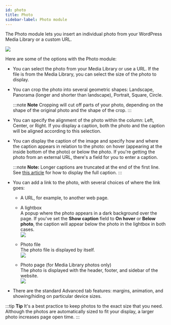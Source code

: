 ```yaml
---
id: photo
title: Photo
sidebar-label: Photo module
---
```


The Photo module lets you insert an individual photo from your WordPress Media
Library or a custom URL.

![](/img/photo-module-1.png)

Here are some of the options with the Photo module:

* You can select the photo from your Media Library or use a URL. If the file is from the Media Library, you can select the size of the photo to display.

* You can crop the photo into several geometric shapes: Landscape, Panorama (longer and shorter than landscape), Portrait, Square, Circle.

  :::note **Note**
  Cropping will cut off parts of your photo, depending on the shape of
  the original photo and the shape of the crop.
  :::

* You can specify the alignment of the photo within the column: Left, Center, or Right. If you display a caption, both the photo and the caption will be aligned according to this selection.

* You can display the caption of the image and specify how and where the caption appears in relation to the photo: on hover (appearing at the inside bottom of the photo) or below the photo. If you're getting the photo from an external URL, there's a field for you to enter a caption.

  :::note **Note:**
  Longer captions are truncated at the end of the first line. See [this article](/beaver-builder/layouts/modules/photo/display-full-captions-under-photos.md) for how to display the full caption.
  :::

* You can add a link to the photo, with several choices of where the link goes:
  * A URL, for example, to another web page.
  * A lightbox  
  A popup where the photo appears in a dark background over the page. If you've
  set the **Show caption** field to **On hover** or **Below photo**, the
  caption will appear below the photo in the lightbox in both cases.  
  ![](/img/photo-module-2.jpg)

  * Photo file  
  The photo file is displayed by itself.  
  ![](/img/photo-module-3.jpg)

  * Photo page (for Media Library photos only)  
  The photo is displayed with the header, footer, and sidebar of the website.  
  ![](/img/photo-module-4.jpg)

* There are the standard Advanced tab features: margins, animation, and showing/hiding on particular device sizes.

:::tip **Tip**
It's a best practice to keep photos to the exact size that you need.
Although the photos are automatically sized to fit your display, a larger
photo increases page open time.
:::
